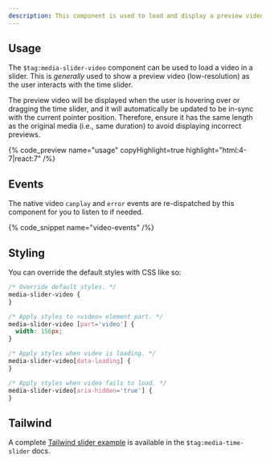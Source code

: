 ```yaml
---
description: This component is used to load and display a preview video over the time slider.
---
```


## Usage

The `$tag:media-slider-video` component can be used to load a video in a slider.
This is _generally_ used to show a preview video (low-resolution) as the user interacts with the
time slider.

The preview video will be displayed when the user is hovering over or dragging the time slider,
and it will automatically be updated to be in-sync with the current pointer position. Therefore,
ensure it has the same length as the original media (i.e., same duration) to avoid displaying
incorrect previews.

{% code_preview name="usage" copyHighlight=true highlight="html:4-7|react:7" /%}

## Events

The native video `canplay` and `error` events are re-dispatched by this component for you to
listen to if needed.

{% code_snippet name="video-events" /%}

## Styling

You can override the default styles with CSS like so:

```css
/* Override default styles. */
media-slider-video {
}

/* Apply styles to <video> element part. */
media-slider-video [part='video'] {
  width: 156px;
}

/* Apply styles when video is loading. */
media-slider-video[data-loading] {
}

/* Apply styles when video fails to load. */
media-slider-video[aria-hidden='true'] {
}
```

## Tailwind

A complete [Tailwind slider example](/docs/player/components/sliders/time-slider#tailwind) is
available in the `$tag:media-time-slider` docs.
